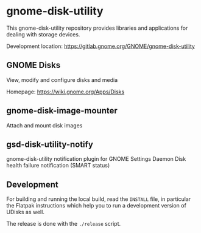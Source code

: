 # gnome-disk-utility

This gnome-disk-utility repository provides libraries and applications for
dealing with storage devices.

Development location: https://gitlab.gnome.org/GNOME/gnome-disk-utility

## GNOME Disks

View, modify and configure disks and media

Homepage: https://wiki.gnome.org/Apps/Disks

## gnome-disk-image-mounter

Attach and mount disk images

## gsd-disk-utility-notify

gnome-disk-utility notification plugin for GNOME Settings Daemon
Disk health failure notification (SMART status)

## Development

For building and running the local build, read the `INSTALL` file, in
particular the Flatpak instructions which help you to run a
development version of UDisks as well.

The release is done with the `./release` script.
